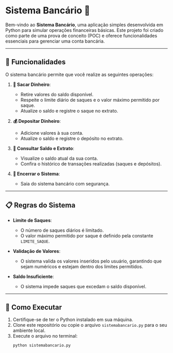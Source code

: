 # Sistema Bancário 🏦

Bem-vindo ao **Sistema Bancário**, uma aplicação simples desenvolvida em Python para simular operações financeiras básicas. Este projeto foi criado como parte de uma prova de conceito (POC) e oferece funcionalidades essenciais para gerenciar uma conta bancária.

---

## 🌟 Funcionalidades

O sistema bancário permite que você realize as seguintes operações:

1. **💸 Sacar Dinheiro**:
   - Retire valores do saldo disponível.
   - Respeite o limite diário de saques e o valor máximo permitido por saque.
   - Atualize o saldo e registre o saque no extrato.

2. **💰 Depositar Dinheiro**:
   - Adicione valores à sua conta.
   - Atualize o saldo e registre o depósito no extrato.

3. **📜 Consultar Saldo e Extrato**:
   - Visualize o saldo atual da sua conta.
   - Confira o histórico de transações realizadas (saques e depósitos).

4. **🚪 Encerrar o Sistema**:
   - Saia do sistema bancário com segurança.

---

## 📋 Regras do Sistema

- **Limite de Saques**:
  - O número de saques diários é limitado.
  - O valor máximo permitido por saque é definido pela constante `LIMITE_SAQUE`.

- **Validação de Valores**:
  - O sistema valida os valores inseridos pelo usuário, garantindo que sejam numéricos e estejam dentro dos limites permitidos.

- **Saldo Insuficiente**:
  - O sistema impede saques que excedam o saldo disponível.

---

## 🚀 Como Executar

1. Certifique-se de ter o Python instalado em sua máquina.
2. Clone este repositório ou copie o arquivo `sistemabancario.py` para o seu ambiente local.
3. Execute o arquivo no terminal:
   ```bash
   python sistemabancario.py
